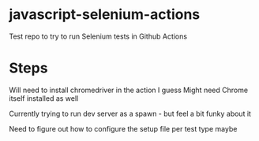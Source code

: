 # javascript-selenium-actions
Test repo to try to run Selenium tests in Github Actions



# Steps
Will need to install chromedriver in the action I guess
Might need Chrome itself installed as well

Currently trying to run dev server as a spawn - but feel a bit funky about it

Need to figure out how to configure the setup file per test type maybe